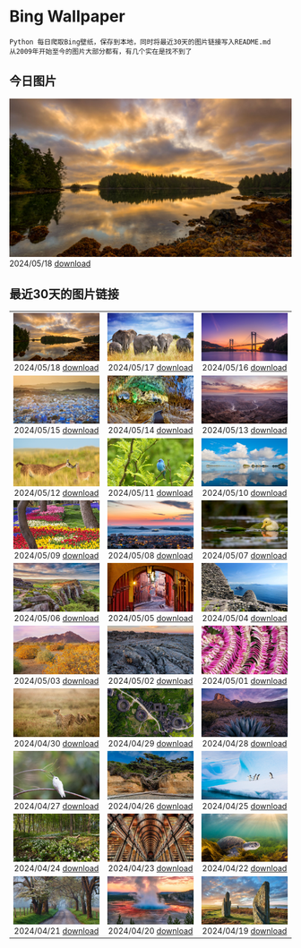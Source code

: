 # Bing Wallpaper

```
Python 每日爬取Bing壁纸，保存到本地，同时将最近30天的图片链接写入README.md
从2009年开始至今的图片大部分都有，有几个实在是找不到了
```



## 今日图片


![](./images/2024/05/18/PacificRimNationalPark_ZH-CN5809123424_1920x1080_2024-05-18.jpg)2024/05/18 [download](./images/2024/05/18/PacificRimNationalPark_ZH-CN5809123424_1920x1080_2024-05-18.jpg)

## 最近30天的图片链接


|      |      |      |
| :----: | :----: | :----: |
|![](./images/2024/05/18/PacificRimNationalPark_ZH-CN5809123424_1920x1080_2024-05-18.jpg)2024/05/18 [download](./images/2024/05/18/PacificRimNationalPark_ZH-CN5809123424_1920x1080_2024-05-18.jpg)|![](./images/2024/05/17/TarangireElephants_ZH-CN5447385839_1920x1080_2024-05-17.jpg)2024/05/17 [download](./images/2024/05/17/TarangireElephants_ZH-CN5447385839_1920x1080_2024-05-17.jpg)|![](./images/2024/05/16/ReconquistaVigo_ZH-CN4619580424_1920x1080_2024-05-16.jpg)2024/05/16 [download](./images/2024/05/16/ReconquistaVigo_ZH-CN4619580424_1920x1080_2024-05-16.jpg)|
|![](./images/2024/05/15/BlueCityIndia_ZH-CN4275229255_1920x1080_2024-05-15.jpg)2024/05/15 [download](./images/2024/05/15/BlueCityIndia_ZH-CN4275229255_1920x1080_2024-05-15.jpg)|![](./images/2024/05/14/CarlsbadNP_ZH-CN4136753542_1920x1080_2024-05-14.jpg)2024/05/14 [download](./images/2024/05/14/CarlsbadNP_ZH-CN4136753542_1920x1080_2024-05-14.jpg)|![](./images/2024/05/13/NamibiaCanyon_ZH-CN3973338246_1920x1080_2024-05-13.jpg)2024/05/13 [download](./images/2024/05/13/NamibiaCanyon_ZH-CN3973338246_1920x1080_2024-05-13.jpg)|
|![](./images/2024/05/12/GuanacoMother_ZH-CN3856540256_1920x1080_2024-05-12.jpg)2024/05/12 [download](./images/2024/05/12/GuanacoMother_ZH-CN3856540256_1920x1080_2024-05-12.jpg)|![](./images/2024/05/11/TexasIndigoBunting_ZH-CN3699392300_1920x1080_2024-05-11.jpg)2024/05/11 [download](./images/2024/05/11/TexasIndigoBunting_ZH-CN3699392300_1920x1080_2024-05-11.jpg)|![](./images/2024/05/10/MisoolRajaAmpat_ZH-CN3557473032_1920x1080_2024-05-10.jpg)2024/05/10 [download](./images/2024/05/10/MisoolRajaAmpat_ZH-CN3557473032_1920x1080_2024-05-10.jpg)|
|![](./images/2024/05/09/EmirganPark_ZH-CN3394557999_1920x1080_2024-05-09.jpg)2024/05/09 [download](./images/2024/05/09/EmirganPark_ZH-CN3394557999_1920x1080_2024-05-09.jpg)|![](./images/2024/05/08/PortMarseille_ZH-CN3194394496_1920x1080_2024-05-08.jpg)2024/05/08 [download](./images/2024/05/08/PortMarseille_ZH-CN3194394496_1920x1080_2024-05-08.jpg)|![](./images/2024/05/07/LittleDuckling_ZH-CN2922471258_1920x1080_2024-05-07.jpg)2024/05/07 [download](./images/2024/05/07/LittleDuckling_ZH-CN2922471258_1920x1080_2024-05-07.jpg)|
|![](./images/2024/05/06/TheRoachesPeakDistrict_ZH-CN2657532467_1920x1080_2024-05-06.jpg)2024/05/06 [download](./images/2024/05/06/TheRoachesPeakDistrict_ZH-CN2657532467_1920x1080_2024-05-06.jpg)|![](./images/2024/05/05/SanMiguelAllende_ZH-CN1840507091_1920x1080_2024-05-05.jpg)2024/05/05 [download](./images/2024/05/05/SanMiguelAllende_ZH-CN1840507091_1920x1080_2024-05-05.jpg)|![](./images/2024/05/04/JediMonastery_ZH-CN0091557941_1920x1080_2024-05-04.jpg)2024/05/04 [download](./images/2024/05/04/JediMonastery_ZH-CN0091557941_1920x1080_2024-05-04.jpg)|
|![](./images/2024/05/03/SonoranSpring_ZH-CN9246678734_1920x1080_2024-05-03.jpg)2024/05/03 [download](./images/2024/05/03/SonoranSpring_ZH-CN9246678734_1920x1080_2024-05-03.jpg)|![](./images/2024/05/02/CratersOfTheMoon_ZH-CN8971565042_1920x1080_2024-05-02.jpg)2024/05/02 [download](./images/2024/05/02/CratersOfTheMoon_ZH-CN8971565042_1920x1080_2024-05-02.jpg)|![](./images/2024/05/01/HawaiianLei_ZH-CN7857272499_1920x1080_2024-05-01.jpg)2024/05/01 [download](./images/2024/05/01/HawaiianLei_ZH-CN7857272499_1920x1080_2024-05-01.jpg)|
|![](./images/2024/04/30/CheetahRain_ZH-CN6722375507_1920x1080_2024-04-30.jpg)2024/04/30 [download](./images/2024/04/30/CheetahRain_ZH-CN6722375507_1920x1080_2024-04-30.jpg)|![](./images/2024/04/29/TulouFujian_ZH-CN4287018074_1920x1080_2024-04-29.jpg)2024/04/29 [download](./images/2024/04/29/TulouFujian_ZH-CN4287018074_1920x1080_2024-04-29.jpg)|![](./images/2024/04/28/GuadalupeTexas_ZH-CN3911419948_1920x1080_2024-04-28.jpg)2024/04/28 [download](./images/2024/04/28/GuadalupeTexas_ZH-CN3911419948_1920x1080_2024-04-28.jpg)|
|![](./images/2024/04/27/LeucisticHummingbird_ZH-CN2921653789_1920x1080_2024-04-27.jpg)2024/04/27 [download](./images/2024/04/27/LeucisticHummingbird_ZH-CN2921653789_1920x1080_2024-04-27.jpg)|![](./images/2024/04/26/KalalochTree_ZH-CN9427839259_1920x1080_2024-04-26.jpg)2024/04/26 [download](./images/2024/04/26/KalalochTree_ZH-CN9427839259_1920x1080_2024-04-26.jpg)|![](./images/2024/04/25/PenguinDirections_ZH-CN8498684753_1920x1080_2024-04-25.jpg)2024/04/25 [download](./images/2024/04/25/PenguinDirections_ZH-CN8498684753_1920x1080_2024-04-25.jpg)|
|![](./images/2024/04/24/TrilliumOntario_ZH-CN8327395975_1920x1080_2024-04-24.jpg)2024/04/24 [download](./images/2024/04/24/TrilliumOntario_ZH-CN8327395975_1920x1080_2024-04-24.jpg)|![](./images/2024/04/23/TrinityDublin_ZH-CN7902993255_1920x1080_2024-04-23.jpg)2024/04/23 [download](./images/2024/04/23/TrinityDublin_ZH-CN7902993255_1920x1080_2024-04-23.jpg)|![](./images/2024/04/22/EarthDayTurtle_ZH-CN4642042701_1920x1080_2024-04-22.jpg)2024/04/22 [download](./images/2024/04/22/EarthDayTurtle_ZH-CN4642042701_1920x1080_2024-04-22.jpg)|
|![](./images/2024/04/21/CadesCove_ZH-CN3950297181_1920x1080_2024-04-21.jpg)2024/04/21 [download](./images/2024/04/21/CadesCove_ZH-CN3950297181_1920x1080_2024-04-21.jpg)|![](./images/2024/04/20/YellowstoneGeyser_ZH-CN3441008468_1920x1080_2024-04-20.jpg)2024/04/20 [download](./images/2024/04/20/YellowstoneGeyser_ZH-CN3441008468_1920x1080_2024-04-20.jpg)|![](./images/2024/04/19/OrkneyStones_ZH-CN2287350110_1920x1080_2024-04-19.jpg)2024/04/19 [download](./images/2024/04/19/OrkneyStones_ZH-CN2287350110_1920x1080_2024-04-19.jpg)|



